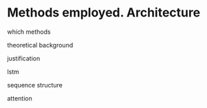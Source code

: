 # Methods employed. Architecture

which methods

theoretical background

justification

lstm

sequence structure

attention

